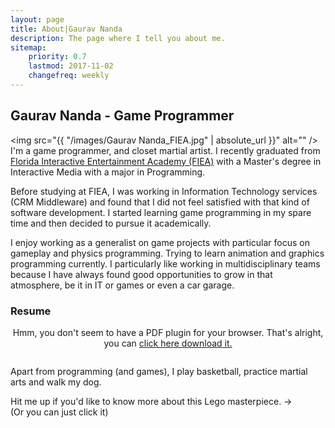 ```yaml
---
layout: page
title: About|Gaurav Nanda
description: The page where I tell you about me.
sitemap:
    priority: 0.7
    lastmod: 2017-11-02
    changefreq: weekly
---
```

## Gaurav Nanda - Game Programmer

<span class="image left"><img src="{{ "/images/Gaurav Nanda_FIEA.jpg" | absolute_url }}" alt="" /></span>
I'm a game programmer, and closet martial artist. I recently graduated from <a target="_blank" href="https://fiea.ucf.edu/">Florida Interactive Entertainment Academy (FIEA)</a> with a Master's degree in Interactive Media with a major in Programming.

Before studying at FIEA, I was working in Information Technology services (CRM Middleware) and found that I did not feel satisfied with that kind of software development. I started learning game programming in my spare time and then decided to pursue it academically.

I enjoy working as a generalist on game projects with particular focus on gameplay and physics programming. Trying to learn animation and graphics programming currently. I particularly like working in multidisciplinary teams because I have always found good opportunities to grow in that atmosphere, be it in IT or games or even a car garage.
### Resume
<object style="text-align:center; width: 100%; height: 78vw;" data="/files/GauravNanda_Resume.pdf" type="application/pdf"> 
	<p>Hmm, you don't seem to have a PDF plugin for your browser.
		That's alright, you can <a href="/files/GauravNanda_Resume.pdf">click here download it.</a>
	</p>
</object>
<span class="image right"><a href="mailto:info@gnanda.com?subject=What in blazes is that Lego Monstrosity!?" class="image fit"><img src="{{ "/images/LegoMonstrosity.jpg" | absolute_url }}" alt="" /></a></span>

Apart from programming (and games), I play basketball, practice martial arts and walk my dog.

Hit me up if you'd like to know more about this Lego masterpiece. &#8594;<br>
(Or you can just click it)